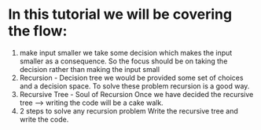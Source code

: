 # In this tutorial we will be covering the flow:
1. make input smaller
    we take some decision which makes the input smaller as a consequence. So the focus should be on taking the decision rather than making the input small
2. Recursion - Decision tree
    we would be provided some set of choices and a decision space. To solve these problem recursion is a good way.
3. Recursive Tree - Soul of Recursion
    Once we have decided the recursive tree --> writing the code will be a cake walk.
4. 2 steps to solve any recursion problem
    Write the recursive tree and write the code.